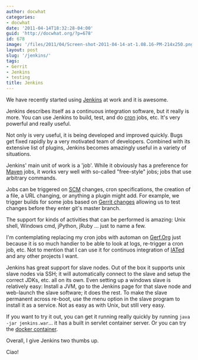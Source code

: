 ```yaml
---
author: docwhat
categories:
- docwhat
date: '2011-04-14T18:32:28-04:00'
guid: 'http://docwhat.org/?p=678'
id: 678
image: '/files/2011/04/Screen-shot-2011-04-14-at-1.08.16-PM-214x250.png'
layout: post
slug: '/jenkins/'
tags:
- Gerrit
- Jenkins
- testing
title: Jenkins
---
```


We have recently started using [Jenkins](http://jenkins-ci.org/) at work
and it is awesome.

Jenkins describes itself as a continuous integration software, but it
really is more. You can use Jenkins to build, test, and do
[cron](http://en.wikipedia.org/wiki/Cron) jobs, etc. It's very powerful
and really useful.

Not only is very useful, it is being developed and improved quickly.
Bugs get fixed rapidly by a very motivated team of developers. Combined
with its extensive list of plugins, Jenkins becomes amazingly useful in
a variety of situations.

Jenkins' main unit of work is a 'job'. While it obviously has a
preference for [Maven](http://maven.apache.org/) jobs, it works very
well with so-called "free-style" jobs; jobs that use arbitrary commands.

Jobs can be triggered on
[SCM](http://en.wikipedia.org/wiki/Source_Code_Management) changes, cron
specifications, the creation of a file, a URL changing, or anything a
plugin might add. For example, we trigger builds for some jobs based on
[Gerrit
changes](https://wiki.jenkins-ci.org/display/JENKINS/Gerrit+Trigger)
allowing us to test changes before they enter git's master branch.

The support for kinds of activities that can be performed is amazing:
Unix shell, Windows cmd, jPython, jRuby ... just to name a few.

I'm contemplating replacing my cron jobs with automan on
[Gerf.Org](http://gerf.org) just because it is so much handier to be
able to look at logs, re-trigger a cron job, etc. Not to mention that I
can use it for continuos integration of
[IATed](https://github.com/docwhat/iated) and any other projects I want.

Jenkins has great support for slave nodes. Out of the box it supports
unix slave nodes via SSH; it will automatically connect to the slave and
setup the correct JDKs, etc. all on its own. Even setting up a windows
slave is relatively easy: Install a JVM, go to the Jenkins page for that
slave node and web-launch the slave software; it does the rest. To make
the slave permanent across re-boot, use the menu option in the slave
program to install it as a service. Not as easy as with Unix, but still
very easy.

If you want to try it out, you can get it running really quickly by
running `java -jar jenkins.war`... it has a built in servlet container
server. Or you can try the [docker
container](https://hub.docker.com/_/jenkins/).

Overall, I give Jenkins two thumbs up.

Ciao!
